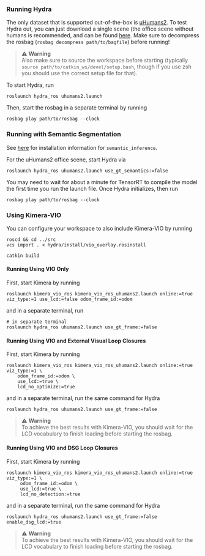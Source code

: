 ### Running Hydra

The only dataset that is supported out-of-the-box is [uHumans2](http://web.mit.edu/sparklab/datasets/uHumans2/).
To test Hydra out, you can just download a single scene (the office scene without humans is recommended, and can be found [here](https://drive.google.com/uc?id=1CA_1Awu-bewJKpDrILzWok_H_6cOkGDb).
Make sure to decompress the rosbag (`rosbag decompress path/to/bagfile`) before running!

> :warning: **Warning** </br>
> Also make sure to source the workspace before starting (typically `source path/to/catkin_ws/devel/setup.bash`, though if you use zsh you should use the correct setup file for that).

To start Hydra, run
```
roslaunch hydra_ros uhumans2.launch
```

Then, start the rosbag in a separate terminal by running
```
rosbag play path/to/rosbag --clock
```

### Running with Semantic Segmentation

See [here](https://github.com/MIT-SPARK/semantic_inference/blob/main/docs/closed_set.md#getting-dependencies) for installation information for `semantic_inference`.

For the uHumans2 office scene, start Hydra via
```
roslaunch hydra_ros uhumans2.launch use_gt_semantics:=false
```

You may need to wait for about a minute for TensorRT to compile the model the first time you run the launch file. Once Hydra initializes, then run
```
rosbag play path/to/rosbag --clock
```

### Using Kimera-VIO

You can configure your workspace to also include Kimera-VIO by running
```
roscd && cd ../src
vcs import . < hydra/install/vio_overlay.rosinstall

catkin build
```

#### Running Using VIO Only

First, start Kimera by running

```
roslaunch kimera_vio_ros kimera_vio_ros_uhumans2.launch online:=true viz_type:=1 use_lcd:=false odom_frame_id:=odom
```

and in a separate terminal, run

```
# in separate terminal
roslaunch hydra_ros uhumans2.launch use_gt_frame:=false
```

#### Running Using VIO and External Visual Loop Closures

First, start Kimera by running

```
roslaunch kimera_vio_ros kimera_vio_ros_uhumans2.launch online:=true viz_type:=1 \
    odom_frame_id:=odom \
    use_lcd:=true \
    lcd_no_optimize:=true
```

and in a separate terminal, run the same command for Hydra

```
roslaunch hydra_ros uhumans2.launch use_gt_frame:=false
```

> :warning: **Warning** </br>
> To achieve the best results with Kimera-VIO, you should wait for the LCD vocabulary to finish loading before starting the rosbag.

#### Running Using VIO and DSG Loop Closures

First, start Kimera by running
```
roslaunch kimera_vio_ros kimera_vio_ros_uhumans2.launch online:=true viz_type:=1 \
     odom_frame_id:=odom \
     use_lcd:=true \
     lcd_no_detection:=true
```
and in a separate terminal, run the same command for Hydra
```
roslaunch hydra_ros uhumans2.launch use_gt_frame:=false enable_dsg_lcd:=true
```

> :warning: **Warning** </br>
> To achieve the best results with Kimera-VIO, you should wait for the LCD vocabulary to finish loading before starting the rosbag.